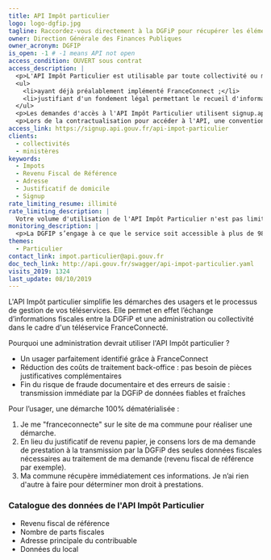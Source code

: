 ```yaml
---
title: API Impôt particulier
logo: logo-dgfip.jpg
tagline: Raccordez-vous directement à la DGFiP pour récupérer les éléments fiscaux nécessaires à vos téléservices, éliminez le traitement et le stockage des pièces justificatives
owner: Direction Générale des Finances Publiques
owner_acronym: DGFIP
is_open: -1 # -1 means API not open
access_condition: OUVERT sous contrat
access_description: |
  <p>L'API Impôt Particulier est utilisable par toute collectivité ou ministère :</p>
  <ul>
    <li>ayant déjà préalablement implémenté FranceConnect ;</li>
    <li>justifiant d'un fondement légal permettant le recueil d'informations fiscales rattachées à une démarche administrative.</li>
  </ul>
  <p>Les demandes d'accès à l'API Impôt Particulier utilisent signup.api.gouv.fr, un outil mis à disposition pour toutes les APIs catalogués sur api.gouv.fr.</p>
  <p>Lors de la contractualisation pour accéder à l'API, une convention précise les engagements de chacune des parties et décrit les échanges de données réalisés.</p>
access_link: https://signup.api.gouv.fr/api-impot-particulier
clients:
  - collectivités
  - ministères
keywords:
  - Impots
  - Revenu Fiscal de Référence
  - Adresse
  - Justificatif de domicile
  - Signup
rate_limiting_resume: illimité
rate_limiting_description: |
  Votre volume d'utilisation de l'API Impôt Particulier n'est pas limité par défaut mais fait l'objet d'une déclaration lors de votre demande d'accès. En cas d'utilisation abusive, la DGFiP se réserve le droit de restreindre et/ou couper votre accès à tout moment.
monitoring_description: |
  <p>La DGFIP s’engage à ce que le service soit accessible à plus de 98,5% et à communiquer sur les coupures de service ponctuelles qui pourraient survenir.</p>
themes:
  - Particulier
contact_link: impot.particulier@api.gouv.fr
doc_tech_link: http://api.gouv.fr/swagger/api-impot-particulier.yaml
visits_2019: 1324
last_update: 08/10/2019
---
```


L'API Impôt particulier simplifie les démarches des usagers et le processus de gestion de vos téléservices. Elle permet en effet l’échange d’informations fiscales entre la DGFiP et une administration ou collectivité dans le cadre d'un téléservice FranceConnecté.

Pourquoi une administration devrait utiliser l'API Impôt particulier ?

- Un usager parfaitement identifié grâce à FranceConnect
- Réduction des coûts de traitement back-office : pas besoin de pièces justificatives complémentaires
- Fin du risque de fraude documentaire et des erreurs de saisie : transmission immédiate par la DGFiP de données fiables et fraîches

Pour l’usager, une démarche 100% dématérialisée :

1. Je me "franceconnecte" sur le site de ma commune pour réaliser une démarche.
2. En lieu du justificatif de revenu papier, je consens lors de ma demande de prestation à la transmission par la DGFiP des seules données fiscales nécessaires au traitement de ma demande (revenu fiscal de référence par exemple).
3. Ma commune récupère immédiatement ces informations. Je n’ai rien d'autre à faire pour déterminer mon droit à prestations.

### Catalogue des données de l'API Impôt Particulier

- Revenu fiscal de référence
- Nombre de parts fiscales
- Adresse principale du contribuable
- Données du local
